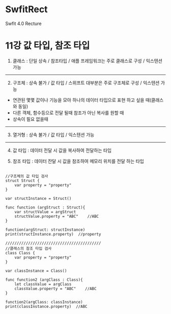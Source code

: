 # SwfitRect
Swfit 4.0 Recture

11강 값 타입, 참조 타입
===========
1. 클래스 : 단일 상속 / 참조타입 / 애플 프레임워크는 주로 클래스로 구성 / 익스텐션 가능
* * *
2. 구조체 : 상속 불가 / 값 타입 / 스위프트 대부분은 주로 구조체로 구성 / 익스텐션 가능
* 연관된 몇몇 값이나 기능을 모아 하나의 데이터 타입으로 표현 하고 싶을 때(클래스와 동일)
* 다른 객체, 함수등으로 전달 될때 참조가 아닌 복사를 원할 때
* 상속이 필요 없을때
* * *
3. 열거형 : 상속 불가 / 값 타입 / 익스텐션 가능
* * *
4. 값 타입 : 데이터 전달 시 값을 복사하여 전달하는 타입

5. 참조 타입 : 데이터 잔달 시 값을 참조하여 메모리 위치를 전달 하는 타입
<pre><code>
//구조체의 값 타입 검사
struct Struct {
    var property = "property"
}

var structInstance = Struct()

func function (argStruct : Struct){
    var structValue = argStruct
    structValue.property = "ABC"    //ABC
}

function(argStruct: structInstance)
print(structInstance.property)  //property

//////////////////////////////////////////
//클래스의 참조 타입 검사
class Class {
    var property = "property"
}

var classInstance = Class()

func function2 (argClass : Class){
    let classValue = argClass
    classValue.property = "ABC"    //ABC
}

function2(argClass: classInstance)
print(classInstance.property)  //ABC
</pre></code>
